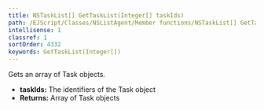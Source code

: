 ```yaml
---
title: NSTaskList[] GetTaskList(Integer[] taskIds)
path: /EJScript/Classes/NSListAgent/Member functions/NSTaskList[] GetTaskList(Integer[] p_0)
intellisense: 1
classref: 1
sortOrder: 4332
keywords: GetTaskList(Integer[])
---
```



Gets an array of Task objects.



* **taskIds:** The identifiers of the Task object
* **Returns:** Array of Task objects


